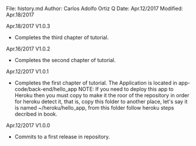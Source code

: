 File:     history.md
Author:   Carlos Adolfo Ortiz Q
Date:     Apr.12/2017
Modified: Apr.18/2017

Apr.18/2017 V1.0.3
- Completes the third chapter of tutorial.

Apr.16/2017 V1.0.2
- Completes the second chapter of tutorial.

Apr.12/2017 V1.0.1
- Completes the first chapter of tutorial.
  The Application is located in 
  app-code/back-end/hello_app
  NOTE: If you need to deploy this app to Heroku then you must copy to make it the roor of the repository in order for heroku detect it, that is, copy this folder to another place, let's say it is named ~/heroku/hello_app, from this folder follow heroku steps decribed in book.

Apr.12/2017 V1.0.0
- Commits to a first release in repository.